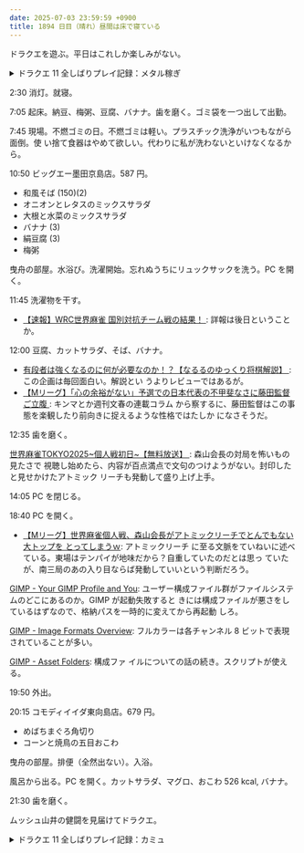```yaml
---
date: 2025-07-03 23:59:59 +0900
title: 1894 日目（晴れ）昼間は床で寝ている
---
```


ドラクエを遊ぶ。平日はこれしか楽しみがない。

<details><summary>ドラクエ 11 全しばりプレイ記録：メタル稼ぎ</summary>
<p>引き続きモンスターカジノモードのマジックスロット。コイン 70 万枚あたりから。
BAR を揃えたことが最近ない。</p>

<p>ふつうのスロットマシーン 100 コイン台。439 万枚。
景品と交換する。全部の項目を開けたかったので大量に稼いだ。
防具と交換しようとすると、しばりプレイ中だがいいのか確認してくるのか。</p>

<p>イベントを進める。
闇落ちマルティナとブギーの連戦。ブギーは名前表示がオレンジ色になってからがキツい。
速攻しないと MP が完全に枯渇してあっさり全滅する。
うわざのバンデルフォン音頭を見られたのはうれしい。振り付けが変なおじさんに見えて笑える。</p>

<p>マルティナが仲間に戻る。地下の洞窟でモンスター図鑑を埋める。
すなわちはぐれメタルの枠を埋めるということだが、勢いで十頭も殺ってしまった。
主人公ならこの小一時間でレベルが 47 から 51 になった。上げ過ぎた。</p>

<p>きょうはシルビアがローズタイフーンを、ロウがザラキをそれぞれ使えるようになった。実戦投入はいつだ。
マルティナの武器を新品に替えるのを忘れていた。バカ。</p>
</details>

2:30 消灯。就寝。

7:05 起床。納豆、梅粥、豆腐、バナナ。歯を磨く。ゴミ袋を一つ出して出勤。

7:45 現場。不燃ゴミの日。不燃ゴミは軽い。プラスチック洗浄がいつもながら面倒。使
い捨て食器はやめて欲しい。代わりに私が洗わないといけなくなるから。

10:50 ビッグエー墨田京島店。587 円。

* 和風そば (150)(2)
* オニオンとレタスのミックスサラダ
* 大根と水菜のミックスサラダ
* バナナ (3)
* 絹豆腐 (3)
* 梅粥

曳舟の部屋。水浴び。洗濯開始。忘れぬうちにリュックサックを洗う。PC を開く。

11:45 洗濯物を干す。

* [【速報】WRC世界麻雀 国別対抗チーム戦の結果！
  ](https://www.youtube.com/watch?v=VBMU_hfFdNI): 詳報は後日ということか。

12:00 豆腐、カットサラダ、そば、バナナ。

* [有段者は強くなるのに何が必要なのか！？【なるるのゆっくり将棋解説】
  ](https://www.youtube.com/watch?v=dCSRe0cfl2M): この企画は毎回面白い。解説とい
  うよりレビューではあるが。
* [【Mリーグ】「心の余裕がない」予選での日本代表の不甲斐なさに藤田監督ご立腹
  ](https://www.youtube.com/watch?v=4cFLHlMzEAU): キンマとか週刊文春の連載コラム
  から察するに、藤田監督はこの事態を楽観したり前向きに捉えるような性格ではたしか
  になさそうだ。

12:35 歯を磨く。

[世界麻雀TOKYO2025~個人戦初日~【無料放送】
](https://www.youtube.com/watch?v=RMe1ILRVVu8): 森山会長の対局を怖いもの見たさで
視聴し始めたら、内容が百点満点で文句のつけようがない。封印したと見せかけたアトミック
リーチも発動して盛り上げ上手。

14:05 PC を閉じる。

18:40 PC を開く。

* [【Mリーグ】世界麻雀個人戦、森山会長がアトミックリーチでとんでもない大トップを
  とってしまうｗ](https://www.youtube.com/watch?v=HBom2dVeVxA): アトミックリーチ
  に至る文脈をていねいに述べている。東場はテンパイが地味だから？自重していたのだとは思っ
  ていたが、南三局のあの入り目ならば発動していいという判断だろう。

[GIMP - Your GIMP Profile and You](https://www.gimp.org/tutorials/GIMPProfile/):
ユーザー構成ファイル群がファイルシステムのどこにあるのか。GIMP が起動失敗すると
きには構成ファイルが悪さをしているはずなので、格納パスを一時的に変えてから再起動
しろ。

[GIMP - Image Formats Overview](https://www.gimp.org/tutorials/ImageFormats/):
フルカラーは各チャンネル 8 ビットで表現されていることが多い。

[GIMP - Asset Folders](https://www.gimp.org/tutorials/Asset_Folders/): 構成ファ
イルについての話の続き。スクリプトが使える。

19:50 外出。

20:15 コモディイイダ東向島店。679 円。

* めばちまぐろ角切り
* コーンと焼鳥の五目おこわ

曳舟の部屋。排便（全然出ない）。入浴。

風呂から出る。PC を開く。カットサラダ、マグロ、おこわ 526 kcal, バナナ。

21:30 歯を磨く。

ムッシュ山井の健闘を見届けてドラクエ。

<details><summary>ドラクエ 11 全しばりプレイ記録：カミュ</summary>
<p>マルティナのヤリをデーモンスピア＋３に交換。砂漠の地図を埋めに戻る。
サバクくじらを本日三回目で撃破。なんだかんだ言って眠ってくれるとありがたい。</p>

<p>海に移動。先送りしていたカミュとの合流を果たす。先にマルティナを仲間にしておくと会話シーンに姿があるのか。
カミュのスキルパネル画面がさみしい。</p>

<p>白の入江にルーラで来られるようにしてから、近所の島を二つ探索。
遠い方の島でオバケに話しかけ冒険の書の世界を一つ開く。</p>

<p>ちいさなメダルをきせきのつるぎと交換。いちおう打ち直しておく。
今回は主人公は片手剣をまったく使っていない。</p>

<p>ドラクエ 9 の洞窟。トヘロスを唱えるとザコが出なくなるが、うっかり切らすと高火力打撃でボコボコにやられる。
アイアンクックとゴールデンゴーレムはレベル 52 では危険。
そしてこの洞窟にはボス戦が二回あるのだった。まず手前の階のヤツをヒイヒイ言って倒す。
ここでも眠ってくれるとありがたい。ユグノアの子守唄を二度放つ。</p>
</details>

